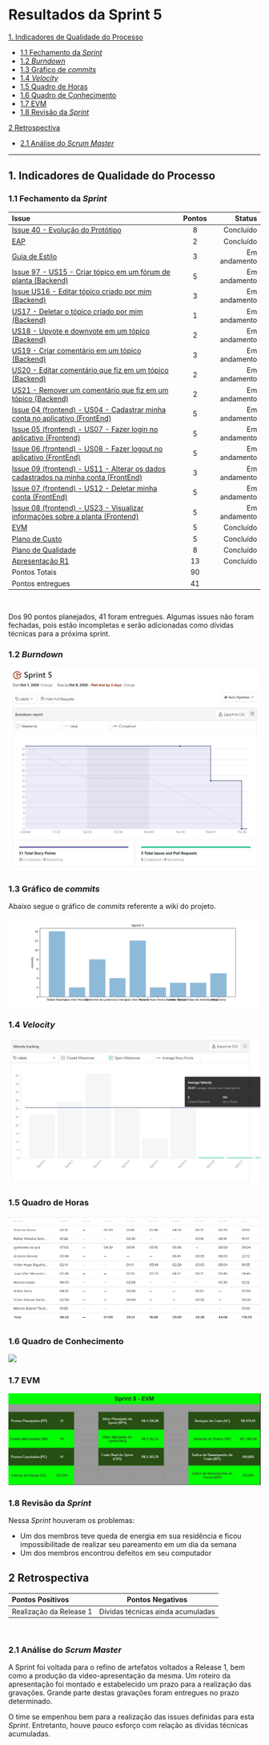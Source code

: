 # Resultados da Sprint 5

[1. Indicadores de Qualidade do Processo](#1-indicadores-de-qualidade-do-processo)
  - [1.1 Fechamento da _Sprint_](#11-fechamento-da-sprint)
  - [1.2 _Burndown_](#12-burndown)
  - [1.3 Gráfico de _commits_](#13-gráfico-de-commits)
  - [1.4 _Velocity_](#14-velocity)
  - [1.5 Quadro de Horas](#15-quadro-de-horas)
  - [1.6 Quadro de Conhecimento](#16-quadro-de-conhecimento)
  - [1.7 EVM](#17-evm)
  - [1.8 Revisão da _Sprint_](#18-revisão-da-sprint)
  
[2 Retrospectiva](#2-retrospectiva)
  - [2.1 Análise do _Scrum Master_](#21-análise-do-scrum-master) 

------

## 1. Indicadores de Qualidade do Processo

### 1.1 Fechamento da _Sprint_
| Issue       | Pontos     | Status     |
| :------------- | :----------: | -----------: |
| [Issue 40 - Evolução do Protótipo](https://github.com/fga-eps-mds/2020.1-Grupo2-wiki/issues/40) | 8 | Concluído |
| [EAP](https://github.com/fga-eps-mds/2020.1-Grupo2-wiki/issues/58) | 2 | Concluído |
| [Guia de Estilo](https://github.com/fga-eps-mds/2020.1-Grupo2-wiki/issues/59) | 3 | Em andamento |
| [Issue 97 - US15 - Criar tópico em um fórum de planta (Backend)](https://github.com/fga-eps-mds/2020.1-Grupo2-BackEnd/issues/97) | 5 | Em andamento |
| [Issue US16 - Editar tópico criado por mim (Backend)](https://github.com/fga-eps-mds/2020.1-Grupo2-BackEnd/issues/98) | 3 | Em andamento |
| [US17 - Deletar o tópico criado por mim (Backend)](https://github.com/fga-eps-mds/2020.1-Grupo2-BackEnd/issues/99) | 1 | Em andamento |
| [US18 - Upvote e downvote em um tópico (Backend)](https://github.com/fga-eps-mds/2020.1-Grupo2-BackEnd/issues/100) | 2 | Em andamento |
| [US19 - Criar comentário em um tópico (Backend)](https://github.com/fga-eps-mds/2020.1-Grupo2-BackEnd/issues/101) | 3 | Em andamento |
| [US20 - Editar comentário que fiz em um tópico (Backend)](https://github.com/fga-eps-mds/2020.1-Grupo2-BackEnd/issues/102) | 2 | Em andamento |
| [US21 - Remover um comentário que fiz em um tópico (Backend)](https://github.com/fga-eps-mds/2020.1-Grupo2-BackEnd/issues/103) | 2 | Em andamento |
| [Issue 04 (frontend) - US04 - Cadastrar minha conta no aplicativo (FrontEnd)](https://github.com/fga-eps-mds/2020.1-Grupo2-FrontEnd/issues/4) |   5    | Em andamento |
| [Issue 05 (frontend) - US07 - Fazer login no aplicativo (Frontend)](https://github.com/fga-eps-mds/2020.1-Grupo2-FrontEnd/issues/5) | 5 | Em andamento |
| [Issue 06 (frontend) - US08 - Fazer logout no aplicativo (FrontEnd)](https://github.com/fga-eps-mds/2020.1-Grupo2-FrontEnd/issues/6) | 5 | Em andamento |
| [Issue 09 (frontend) - US11 - Alterar os dados cadastrados na minha conta (FrontEnd)](https://github.com/fga-eps-mds/2020.1-Grupo2-BackEnd/issues/9) | 3 | Em andamento |
| [Issue 07 (frontend) - US12 - Deletar minha conta (FrontEnd)](https://github.com/fga-eps-mds/2020.1-Grupo2-FrontEnd/issues/7) | 5 | Em andamento |
| [Issue 08 (frontend) - US23 - Visualizar informações sobre a planta (Frontend)](https://github.com/fga-eps-mds/2020.1-Grupo2-FrontEnd/issues/8) | 5 | Em andamento |
| [EVM](https://github.com/fga-eps-mds/2020.1-Grupo2-wiki/issues/81) | 5 | Concluído  |
| [Plano de Custo](https://github.com/fga-eps-mds/2020.1-Grupo2-wiki/issues/82) | 5 | Concluído  |
| [Plano de Qualidade](https://github.com/fga-eps-mds/2020.1-Grupo2-wiki/issues/83) | 8 | Concluído  |
| [Apresentação R1](https://github.com/fga-eps-mds/2020.1-Grupo2-wiki/issues/93) | 13 |  Concluído  |
| Pontos Totais | 90 | |
| Pontos entregues | 41 |  |


<br/>

Dos 90 pontos planejados, 41 foram entregues. Algumas issues não foram fechadas, pois estão incompletas e serão adicionadas como dívidas técnicas para a próxima sprint.

### 1.2 _Burndown_

![](img/burndown.jpg)

### 1.3 Gráfico de _commits_

Abaixo segue o gráfico de _commits_ referente a wiki do projeto.

![](img/commits_wiki_sprint5.png)

### 1.4 _Velocity_

![](img/velocity.jpg)

### 1.5 Quadro de Horas

![](img/hours.png)

### 1.6 Quadro de Conhecimento

![](img/knowledge_box.jpg)

### 1.7 EVM

![](img/evm.jpg)

### 1.8 Revisão da _Sprint_

Nessa _Sprint_ houveram os problemas:

* Um dos membros teve queda de energia em sua residência e ficou impossibilitade de realizar seu pareamento em um dia da semana
* Um dos membros encontrou defeitos em seu computador

## 2 Retrospectiva

| Pontos Positivos | Pontos Negativos |
| :------------- | :----------: |
| Realização da Release 1 | Dívidas técnicas ainda acumuladas |

<br>

### 2.1 Análise do _Scrum Master_

A Sprint foi voltada para o refino de artefatos voltados a Release 1, bem como a produção da video-apresentação da mesma. Um roteiro da apresentação foi montado e estabelecido um prazo para a realização das gravações. Grande parte destas gravações foram entregues no prazo determinado.

O time se empenhou bem para a realização das issues definidas para esta _Sprint_. Entretanto, houve pouco esforço com relação as dívidas técnicas acumuladas.
